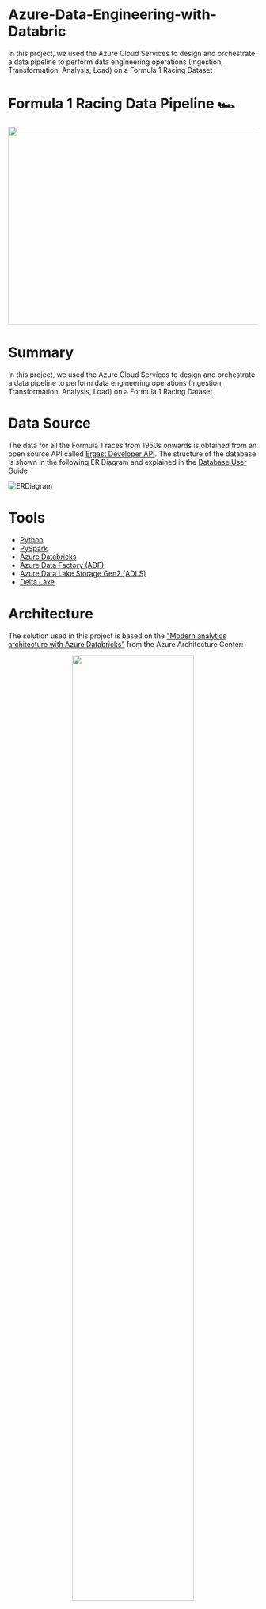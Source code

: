 # Azure-Data-Engineering-with-Databric
In this project, we used the Azure Cloud Services to design and orchestrate a data pipeline to perform data engineering operations (Ingestion, Transformation, Analysis, Load) on a Formula 1 Racing Dataset

# Formula 1 Racing Data Pipeline 🏎️

<p align="center">
  <img src="https://i.redd.it/jcfumtrdhue61.jpg" width="800" height="400" />
</p>

# Summary 

In this project, we used the Azure Cloud Services to design and orchestrate a data pipeline to perform data engineering operations (Ingestion, Transformation, Analysis, Load) on a Formula 1 Racing Dataset

# Data Source

The data for all the Formula 1 races from 1950s onwards is obtained from an open source API called [Ergast Developer API](http://ergast.com/mrd/). The structure of the database is shown in the following ER Diagram and explained in the [Database User Guide](http://ergast.com/docs/f1db_user_guide.txt)

![ERDiagram](http://ergast.com/images/ergast_db.png)

# Tools

- [Python](https://www.python.org/)
- [PySpark](https://spark.apache.org/docs/latest/api/python/)
- [Azure Databricks](https://azure.microsoft.com/en-us/products/databricks/)
- [Azure Data Factory (ADF)](https://azure.microsoft.com/en-us/products/data-factory)
- [Azure Data Lake Storage Gen2 (ADLS)](https://azure.microsoft.com/en-us/solutions/data-lake/)
- [Delta Lake](https://learn.microsoft.com/en-us/azure/databricks/delta/)


# Architecture

The solution used in this project is based on the ["Modern analytics architecture with Azure Databricks"](https://learn.microsoft.com/en-us/azure/architecture/solution-ideas/articles/azure-databricks-modern-analytics-architecture) from the Azure Architecture Center:

<p align="center">
  <img src="https://learn.microsoft.com/en-us/azure/architecture/solution-ideas/media/azure-databricks-modern-analytics-architecture-diagram.png" width="70%" height="70%" />
</p>


# Project Structure

1. data - contains sample raw data from Ergast API.
2. set-up - notebooks to mount ADLS storages (raw, ingested, presentaton) in Databricks.
3. raw - contains SQL file to create ingested tables using Spark SQL.
4. ingestion - contains notebooks to ingest all the data files from raw layer to ingested layer. Handles the incremental data for files results, pitstopes, laptimes and qualifying.
5. trans - contains notebooks to transform the data from ingested layer to presentation layer. Notebook performs transformations to setup for analysis.
6. analysis - contains SQL files for finding the dominant drivers and teams and to prepare the results for visualization.
7. includes - includes notebooks containing helper functions used in transformations.
8. utils - contains SQL file to drop all databases for incremental load.

